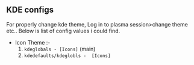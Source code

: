

## KDE configs

For properly change kde theme, Log in to plasma session>change theme etc..
Below is list of config values i could find.

- Icon Theme :-
    1. `kdeglobals - [Icons]` (main)
    2. `kdedefaults/kdeglobls -  [Icons]`

